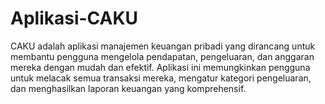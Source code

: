 # Aplikasi-CAKU
CAKU adalah aplikasi manajemen keuangan pribadi yang dirancang untuk membantu pengguna mengelola pendapatan, pengeluaran, dan anggaran mereka dengan mudah dan efektif. Aplikasi ini memungkinkan pengguna untuk melacak semua transaksi mereka, mengatur kategori pengeluaran, dan menghasilkan laporan keuangan yang komprehensif.
